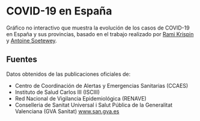 COVID-19 en España
================

<!-- README.md is generated from README.Rmd. Please edit that file -->

Gráfico no interactivo que muestra la evolución de los casos de COVID-19
en España y sus provincias, basado en el trabajo realizado por [Rami
Krispin](https://ramikrispin.github.io/coronavirus/) y [Antoine
Soetewey](https://www.statsandr.com/blog/how-to-create-a-simple-coronavirus-dashboard-specific-to-your-country-in-r/).

## Fuentes

Datos obtenidos de las publicaciones oficiales de:

  - Centro de Coordinación de Alertas y Emergencias Sanitarias (CCAES)
    <br>
  - Instituto de Salud Carlos III (ISCIII) <br>
  - Red Nacional de Vigilancia Epidemiológica (RENAVE) <br>
  - Conselleria de Sanitat Universal i Salut Pública de la Generalitat
    Valenciana (GVA Sanitat) www.san.gva.es <br>
